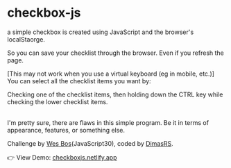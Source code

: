 # checkbox-js

a simple checkbox is created using JavaScript and the browser's localStaorge.

So you can save your checklist through the browser. Even if you refresh the page.

[This may not work when you use a virtual keyboard (eg in mobile, etc.)]
You can select all the checklist items you want by:

Checking one of the checklist items, then holding down the CTRL key while checking the lower checklist items.

<br>
I'm pretty sure, there are flaws in this simple program. Be it in terms of appearance, features, or something else.

Challenge by <a href="https://github.com/wesbos">Wes Bos</a>(JavaScript30), coded by <a href="https://github.com/dimaskuy">DimasRS</a>.

👉 View Demo: <a href="https://checkboxjs.netlify.app/">checkboxjs.netlify.app</a>
